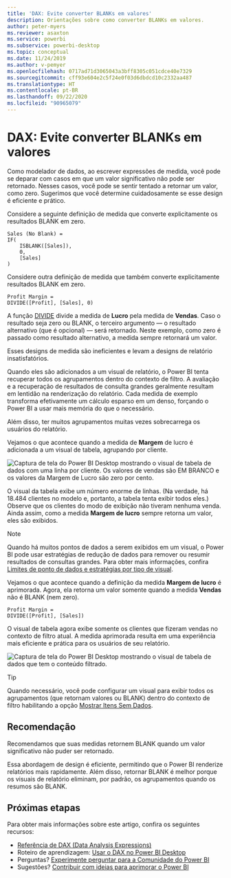 ```yaml
---
title: 'DAX: Evite converter BLANKs em valores'
description: Orientações sobre como converter BLANKs em valores.
author: peter-myers
ms.reviewer: asaxton
ms.service: powerbi
ms.subservice: powerbi-desktop
ms.topic: conceptual
ms.date: 11/24/2019
ms.author: v-pemyer
ms.openlocfilehash: 0717ad71d3065043a3bff8305c051cdce40e7329
ms.sourcegitcommit: cff93e604e2c5f24e0f03d6dbdcd10c2332aa487
ms.translationtype: HT
ms.contentlocale: pt-BR
ms.lasthandoff: 09/22/2020
ms.locfileid: "90965079"
---
```

# <a name="dax-avoid-converting-blanks-to-values"></a>DAX: Evite converter BLANKs em valores

Como modelador de dados, ao escrever expressões de medida, você pode se deparar com casos em que um valor significativo não pode ser retornado. Nesses casos, você pode se sentir tentado a retornar um valor, como zero. Sugerimos que você determine cuidadosamente se esse design é eficiente e prático.

Considere a seguinte definição de medida que converte explicitamente os resultados BLANK em zero.

```dax
Sales (No Blank) =
IF(
    ISBLANK([Sales]),
    0,
    [Sales]
)
```

Considere outra definição de medida que também converte explicitamente resultados BLANK em zero.

```dax
Profit Margin =
DIVIDE([Profit], [Sales], 0)
```

A função [DIVIDE](/dax/divide-function-dax) divide a medida de **Lucro** pela medida de **Vendas**. Caso o resultado seja zero ou BLANK, o terceiro argumento — o resultado alternativo (que é opcional) — será retornado. Neste exemplo, como zero é passado como resultado alternativo, a medida sempre retornará um valor.

Esses designs de medida são ineficientes e levam a designs de relatório insatisfatórios.

Quando eles são adicionados a um visual de relatório, o Power BI tenta recuperar todos os agrupamentos dentro do contexto de filtro. A avaliação e a recuperação de resultados de consulta grandes geralmente resultam em lentidão na renderização do relatório. Cada medida de exemplo transforma efetivamente um cálculo esparso em um denso, forçando o Power BI a usar mais memória do que o necessário.

Além disso, ter muitos agrupamentos muitas vezes sobrecarrega os usuários do relatório.

Vejamos o que acontece quando a medida de **Margem** de lucro é adicionada a um visual de tabela, agrupando por cliente.

![Captura de tela do Power BI Desktop mostrando o visual de tabela de dados com uma linha por cliente. Os valores de vendas são EM BRANCO e os valores da Margem de Lucro são zero por cento. ](media/dax-avoid-converting-blank/table-visual-poor.png)

O visual da tabela exibe um número enorme de linhas. (Na verdade, há 18.484 clientes no modelo e, portanto, a tabela tenta exibir todos eles.) Observe que os clientes do modo de exibição não tiveram nenhuma venda. Ainda assim, como a medida **Margem de lucro** sempre retorna um valor, eles são exibidos.

> [!NOTE]
> Quando há muitos pontos de dados a serem exibidos em um visual, o Power BI pode usar estratégias de redução de dados para remover ou resumir resultados de consultas grandes. Para obter mais informações, confira [Limites de ponto de dados e estratégias por tipo de visual](../visuals/power-bi-data-points.md).

Vejamos o que acontece quando a definição da medida **Margem de lucro** é aprimorada. Agora, ela retorna um valor somente quando a medida **Vendas** não é BLANK (nem zero).

```dax
Profit Margin =
DIVIDE([Profit], [Sales])
```

O visual de tabela agora exibe somente os clientes que fizeram vendas no contexto de filtro atual. A medida aprimorada resulta em uma experiência mais eficiente e prática para os usuários de seu relatório.

![Captura de tela do Power BI Desktop mostrando o visual de tabela de dados que tem o conteúdo filtrado.](media/dax-avoid-converting-blank/table-visual-good.png)

> [!TIP]
> Quando necessário, você pode configurar um visual para exibir todos os agrupamentos (que retornam valores ou BLANK) dentro do contexto de filtro habilitando a opção [Mostrar Itens Sem Dados](../create-reports/desktop-show-items-no-data.md).

## <a name="recommendation"></a>Recomendação

Recomendamos que suas medidas retornem BLANK quando um valor significativo não puder ser retornado.

Essa abordagem de design é eficiente, permitindo que o Power BI renderize relatórios mais rapidamente. Além disso, retornar BLANK é melhor porque os visuais de relatório eliminam, por padrão, os agrupamentos quando os resumos são BLANK.

## <a name="next-steps"></a>Próximas etapas

Para obter mais informações sobre este artigo, confira os seguintes recursos:

- [Referência de DAX (Data Analysis Expressions)](/dax/)
- Roteiro de aprendizagem: [Usar o DAX no Power BI Desktop](/learn/paths/dax-power-bi/)
- Perguntas? [Experimente perguntar para a Comunidade do Power BI](https://community.powerbi.com/)
- Sugestões? [Contribuir com ideias para aprimorar o Power BI](https://ideas.powerbi.com)